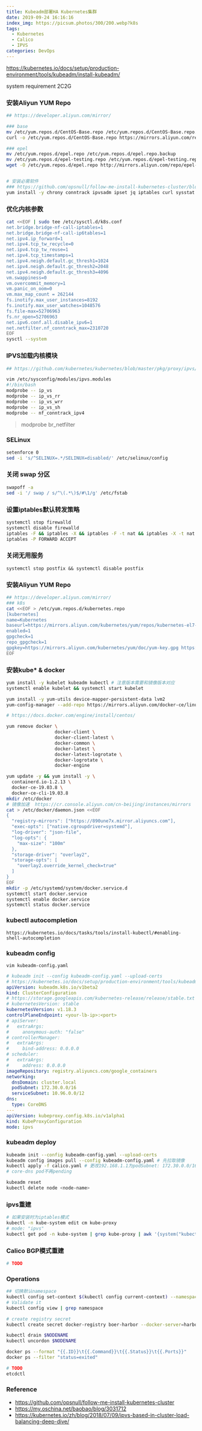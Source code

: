 ```yaml
---
title: Kubeadm部署HA Kubernetes集群
date: 2019-09-24 16:16:16
index_img: https://picsum.photos/300/200.webp?k8s
tags:
  - Kubernetes
  - Calico
  - IPVS
categories: DevOps
---
```

https://kubernetes.io/docs/setup/production-environment/tools/kubeadm/install-kubeadm/

system requirement
2C2G

<!-- more -->

### 安装Aliyun YUM Repo
```bash
## https://developer.aliyun.com/mirror/

### base
mv /etc/yum.repos.d/CentOS-Base.repo /etc/yum.repos.d/CentOS-Base.repo.backup
curl -o /etc/yum.repos.d/CentOS-Base.repo https://mirrors.aliyun.com/repo/Centos-7.repo

### epel
mv /etc/yum.repos.d/epel.repo /etc/yum.repos.d/epel.repo.backup
mv /etc/yum.repos.d/epel-testing.repo /etc/yum.repos.d/epel-testing.repo.backup
wget -O /etc/yum.repos.d/epel.repo http://mirrors.aliyun.com/repo/epel-7.repo


# 安装必需软件
### https://github.com/opsnull/follow-me-install-kubernetes-cluster/blob/master/01.%E5%88%9D%E5%A7%8B%E5%8C%96%E7%B3%BB%E7%BB%9F%E5%92%8C%E5%85%A8%E5%B1%80%E5%8F%98%E9%87%8F.md
yum install -y chrony conntrack ipvsadm ipset jq iptables curl sysstat libseccomp wget socat git
```

### 优化内核参数
```bash
cat <<EOF | sudo tee /etc/sysctl.d/k8s.conf
net.bridge.bridge-nf-call-iptables=1
net.bridge.bridge-nf-call-ip6tables=1
net.ipv4.ip_forward=1
net.ipv4.tcp_tw_recycle=0
net.ipv4.tcp_tw_reuse=1
net.ipv4.tcp_timestamps=1
net.ipv4.neigh.default.gc_thresh1=1024
net.ipv4.neigh.default.gc_thresh2=2048
net.ipv4.neigh.default.gc_thresh3=4096
vm.swappiness=0
vm.overcommit_memory=1
vm.panic_on_oom=0
vm.max_map_count = 262144
fs.inotify.max_user_instances=8192
fs.inotify.max_user_watches=1048576
fs.file-max=52706963
fs.nr_open=52706963
net.ipv6.conf.all.disable_ipv6=1
net.netfilter.nf_conntrack_max=2310720
EOF
sysctl --system
```

### IPVS加载内核模块
```bash
## https://github.com/kubernetes/kubernetes/blob/master/pkg/proxy/ipvs/README.md

vim /etc/sysconfig/modules/ipvs.modules
#!/bin/bash
modprobe -- ip_vs
modprobe -- ip_vs_rr
modprobe -- ip_vs_wrr
modprobe -- ip_vs_sh
modprobe -- nf_conntrack_ipv4
```
> modprobe br_netfilter

### SELinux
```bash
setenforce 0
sed -i 's/^SELINUX=.*/SELINUX=disabled/' /etc/selinux/config
```

### 关闭 swap 分区
```bash
swapoff -a
sed -i '/ swap / s/^\(.*\)$/#\1/g' /etc/fstab
```

### 设置iptables默认转发策略
```bash
systemctl stop firewalld
systemctl disable firewalld
iptables -F && iptables -X && iptables -F -t nat && iptables -X -t nat
iptables -P FORWARD ACCEPT
```

### 关闭无用服务
`systemctl stop postfix && systemctl disable postfix`

### 安装Aliyun YUM Repo
```bash
## https://developer.aliyun.com/mirror/
### k8s
cat <<EOF > /etc/yum.repos.d/kubernetes.repo
[kubernetes]
name=Kubernetes
baseurl=https://mirrors.aliyun.com/kubernetes/yum/repos/kubernetes-el7-x86_64/
enabled=1
gpgcheck=1
repo_gpgcheck=1
gpgkey=https://mirrors.aliyun.com/kubernetes/yum/doc/yum-key.gpg https://mirrors.aliyun.com/kubernetes/yum/doc/rpm-package-key.gpg
EOF
```

### 安装kube* & docker
```bash
yum install -y kubelet kubeadm kubectl # 注意版本需要和镜像版本对应
systemctl enable kubelet && systemctl start kubelet

yum install -y yum-utils device-mapper-persistent-data lvm2
yum-config-manager --add-repo https://mirrors.aliyun.com/docker-ce/linux/centos/docker-ce.repo

# https://docs.docker.com/engine/install/centos/

yum remove docker \
                  docker-client \
                  docker-client-latest \
                  docker-common \
                  docker-latest \
                  docker-latest-logrotate \
                  docker-logrotate \
                  docker-engine

yum update -y && yum install -y \
  containerd.io-1.2.13 \
  docker-ce-19.03.8 \
  docker-ce-cli-19.03.8
mkdir /etc/docker
# 镜像加速  https://cr.console.aliyun.com/cn-beijing/instances/mirrors
cat > /etc/docker/daemon.json <<EOF
{
  "registry-mirrors": ["https://890une7x.mirror.aliyuncs.com"],
  "exec-opts": ["native.cgroupdriver=systemd"],
  "log-driver": "json-file",
  "log-opts": {
    "max-size": "100m"
  },
  "storage-driver": "overlay2",
  "storage-opts": [
    "overlay2.override_kernel_check=true"
  ]
}
EOF
mkdir -p /etc/systemd/system/docker.service.d
systemctl start docker.service
systemctl enable docker.service
systemctl status docker.service
```

### kubectl autocompletion
`https://kubernetes.io/docs/tasks/tools/install-kubectl/#enabling-shell-autocompletion`


### kubeadm config
`vim kubeadm-config.yaml`
```yaml
# kubeadm init --config kubeadm-config.yaml --upload-certs
# https://kubernetes.io/docs/setup/production-environment/tools/kubeadm/high-availability/
apiVersion: kubeadm.k8s.io/v1beta2
kind: ClusterConfiguration
# https://storage.googleapis.com/kubernetes-release/release/stable.txt
# kubernetesVersion: stable
kubernetesVersion: v1.18.3
controlPlaneEndpoint: <your-lb-ip>:<port>
# apiServer:
#   extraArgs:
#     anonymous-auth: "false"
# controllerManager:
#   extraArgs:
#     bind-address: 0.0.0.0
# scheduler:
#   extraArgs:
#     address: 0.0.0.0
imageRepository: registry.aliyuncs.com/google_containers
networking:
  dnsDomain: cluster.local
  podSubnet: 172.30.0.0/16
  serviceSubnet: 10.96.0.0/12
dns:
  type: CoreDNS
---
apiVersion: kubeproxy.config.k8s.io/v1alpha1
kind: KubeProxyConfiguration
mode: ipvs
```

### kubeadm deploy
```bash
kubeadm init --config kubeadm-config.yaml --upload-certs
kubeadm config images pull --config kubeadm-config.yaml # 先拉取镜像
kubectl apply -f calico.yaml # 更改192.168.1.1为podSubnet: 172.30.0.0/16
# core-dns pod不再pending

kubeadm reset
kubectl delete node <node-name>
```

### ipvs重建
```bash
# 如果安装时为iptables模式
kubectl -n kube-system edit cm kube-proxy
# mode: "ipvs"
kubectl get pod -n kube-system | grep kube-proxy | awk '{system("kubectl delete pod "$1" -n kube-system")}' # 重建kube-proxy的pod
```

### Calico BGP模式重建
```bash
# TODO

```

### Operations
```bash
## 切换默认namespace
kubectl config set-context $(kubectl config current-context) --namespace=<insert-namespace-name-here>
# Validate it
kubectl config view | grep namespace

# create registry secret
kubectl create secret docker-registry boer-harbor --docker-server=harbor.boer.xyz --docker-username=admin --docker-password=Admin@123 --docker-email=boer0924@gmail.com --namespace=boer-public

kubectl drain $NODENAME
kubectl uncordon $NODENAME

docker ps --format "{{.ID}}\t{{.Command}}\t{{.Status}}\t{{.Ports}}"
docker ps --filter "status=exited"

# TODO
etcdctl
```

### Reference
- https://github.com/opsnull/follow-me-install-kubernetes-cluster
- https://my.oschina.net/baobao/blog/3031712
- https://kubernetes.io/zh/blog/2018/07/09/ipvs-based-in-cluster-load-balancing-deep-dive/